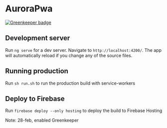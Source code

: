 # AuroraPwa

[![Greenkeeper badge](https://badges.greenkeeper.io/mschilling/aurora-hackathon-pwa.svg)](https://greenkeeper.io/)

## Development server

Run `ng serve` for a dev server. Navigate to `http://localhost:4200/`. The app will automatically reload if you change any of the source files.

## Running production

Run `sh run.sh` to run the production build with service-workers


## Deploy to Firebase

Run `firebase deploy --only hosting` to deploy the build to Firebase Hosting

Note: 28-feb, enabled Greenkeeper
